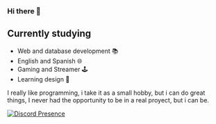### Hi there 👋
## Currently studying

- Web and database development 📚
- English and Spanish 🌐
- Gaming and Streamer 🕹
- Learning design 🎨

I really like programming, i take it as a small hobby, but i can do great things, I never had the opportunity to be in a real proyect, but i can be.

[![Discord Presence](https://lanyard.cnrad.dev/api/300969054649450496)](https://discord.com/users/300969054649450496)
